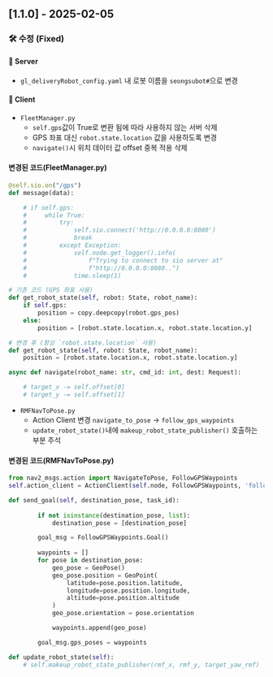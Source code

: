 ## [1.1.0] - 2025-02-05

### 🛠 수정 (Fixed)
#### 🔹 Server
- `gl_deliveryRobot_config.yaml` 내 로봇 이름을 `seongsubot#`으로 변경

#### 🔹 Client
- `FleetManager.py`
  - `self.gps`값이 True로 변환 됨에 따라 사용하지 않는 서버 삭제
  - GPS 좌표 대신 `robot.state.location` 값을 사용하도록 변경  
  - `navigate()`시 위치 데이터 값 offset 중복 적용 삭제

#### **변경된 코드(FleetManager.py)**

```python
@self.sio.on("/gps")
def message(data):

    # if self.gps:
    #     while True:
    #         try:
    #             self.sio.connect('http://0.0.0.0:8080')
    #             break
    #         except Exception:
    #             self.node.get_logger().info(
    #                 f"Trying to connect to sio server at"
    #                 f"http://0.0.0.0:8080..")
    #             time.sleep(1)
```

```python
# 기존 코드 (GPS 좌표 사용)
def get_robot_state(self, robot: State, robot_name):
    if self.gps:
        position = copy.deepcopy(robot.gps_pos)
    else:
        position = [robot.state.location.x, robot.state.location.y]

# 변경 후 (항상 `robot.state.location` 사용)
def get_robot_state(self, robot: State, robot_name):
    position = [robot.state.location.x, robot.state.location.y]
```

```python
async def navigate(robot_name: str, cmd_id: int, dest: Request):

    # target_x -= self.offset[0]
    # target_y -= self.offset[1]
```

- `RMFNavToPose.py`
  - Action Client 변경 `navigate_to_pose` -> `follow_gps_waypoints`
  - `update_robot_state()`내에 `makeup_robot_state_publisher()` 호출하는 부분 주석

#### **변경된 코드(RMFNavToPose.py)**

```python
from nav2_msgs.action import NavigateToPose, FollowGPSWaypoints
self.action_client = ActionClient(self.node, FollowGPSWaypoints, 'follow_gps_waypoints')

def send_goal(self, destination_pose, task_id):
        
        if not isinstance(destination_pose, list):
            destination_pose = [destination_pose]

        goal_msg = FollowGPSWaypoints.Goal()
        
        waypoints = []
        for pose in destination_pose:
            geo_pose = GeoPose()
            geo_pose.position = GeoPoint(
                latitude=pose.position.latitude,
                longitude=pose.position.longitude,
                altitude=pose.position.altitude
            )
            geo_pose.orientation = pose.orientation  

            waypoints.append(geo_pose)

        goal_msg.gps_poses = waypoints

```

```python
def update_robot_state(self):
    # self.makeup_robot_state_publisher(rmf_x, rmf_y, target_yaw_rmf)
```


